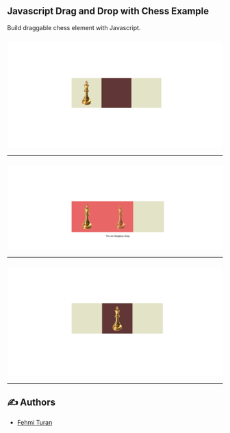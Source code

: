 ## Javascript Drag and Drop with Chess Example

Build draggable chess element with Javascript.

### 

![picture1](https://github.com/fehmituran/Drag-and-Drop-with-Chess-Javascript-Example-/blob/main/image/DragAndDrop1.PNG)

---

### 

![picture2](https://github.com/fehmituran/Drag-and-Drop-with-Chess-Javascript-Example-/blob/main/image/DragAndDrop2.PNG)

---

###

![picture3](https://github.com/fehmituran/Drag-and-Drop-with-Chess-Javascript-Example-/blob/main/image/DragAndDrop3.PNG)

---




## :writing_hand: Authors

- [Fehmi Turan](https://github.com/fehmituran)
